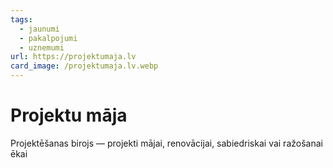 ```yaml
---
tags:
  - jaunumi
  - pakalpojumi
  - uznemumi
url: https://projektumaja.lv
card_image: /projektumaja.lv.webp
---
```


# Projektu māja

Projektēšanas birojs — projekti mājai, renovācijai, sabiedriskai vai ražošanai ēkai
